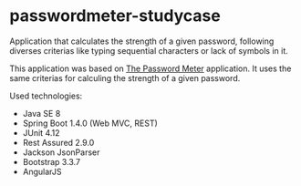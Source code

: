 # passwordmeter-studycase
Application that calculates the strength of a given password, following diverses criterias like typing sequential characters or lack of symbols in it.

This application was based on <a href="http://www.passwordmeter.com/">The Password Meter</a> application. It uses the same criterias for calculing the strength of a given password.

Used technologies: 
<ul>
  <li>Java SE 8</li>
  <li>Spring Boot 1.4.0 (Web MVC, REST)</li>
  <li>JUnit 4.12</li>
  <li>Rest Assured 2.9.0</li>
  <li>Jackson JsonParser</li>
  <li>Bootstrap 3.3.7</li>
  <li>AngularJS</li>
</ul>
